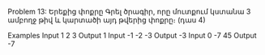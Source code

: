 Problem 13: Երեքից փոքրը
Գրել ծրագիր, որը մուտքում կստանա 3 ամբողջ թիվ և կարտածի այդ թվերից փոքրը։ (դաս 4)

Examples
Input
1 2 3
Output
1
Input
-1 -2 -3
Output
-3
Input
0 -7 45
Output
-7
